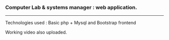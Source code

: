 <h3> Computer Lab & systems manager : web application.</h3> 
<hr>
Technologies used : Basic php + Mysql and Bootstrap frontend

Working video also uploaded.
